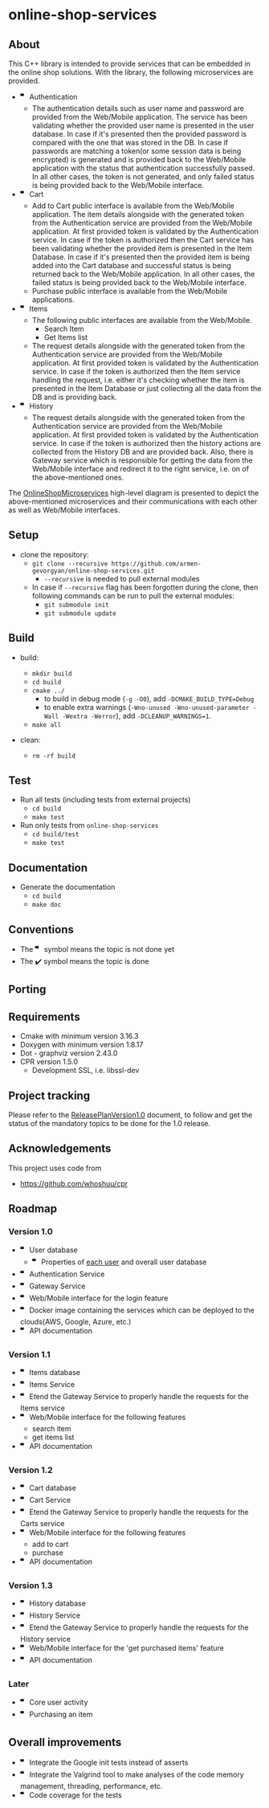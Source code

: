 # online-shop-services

## About

This C++ library is intended to provide services that can be embedded in the online shop solutions. With the library, the 
following microservices are provided.
- 🬀 Authentication
  - The authentication details such as user name and password are provided from the Web/Mobile application. The service has
  been validating whether the provided user name is presented in the user database. In case if it's presented then the
  provided password is compared with the one that was stored in the DB. In case if passwords are matching a token(or some
  session data is being encrypted) is generated and is provided back to the Web/Mobile application with the status that
  authentication successfully passed. In all other cases, the token is not generated, and only failed status is being
  provided back to the Web/Mobile interface.
- 🬀 Cart
  - Add to Cart public interface is available from the Web/Mobile application. The item details alongside with the generated
  token from the Authentication service are provided from the Web/Mobile application. At first provided token is validated
  by the Authentication service. In case if the token is authorized then the Cart service has been validating whether the
  provided item is presented in the Item Database. In case if it's presented then the provided item is being added into the
  Cart database and successful status is being returned back to the Web/Mobile application. In all other cases, the failed
  status is being provided back to the Web/Mobile interface.
  - Purchase public interface is available from the Web/Mobile applications.
- 🬀 Items
  - The following public interfaces are available from the Web/Mobile.
    - Search Item
    - Get Items list
  - The request details alongside with the generated token from the Authentication service are provided from the Web/Mobile
  application. At first provided token is validated by the Authentication service. In case if the token is authorized then
  the Item service handling the request, i.e. either it's checking whether the item is presented in the Item Database or
  just collecting all the data from the DB and is providing back.
- 🬀 History
  - The request details alongside with the generated token from the Authentication service are provided from the Web/Mobile
  application. At first provided token is validated by the Authentication service. In case if the token is authorized then
  the history actions are collected from the History DB and are provided back.
Also, there is Gateway service which is responsible for getting the data from the Web/Mobile interface and redirect it to the
right service, i.e. on of the above-mentioned ones.

The [OnlineShopMicroservices](https://github.com/armen-gevorgyan/online-shop-services/blob/master/documentation/diagrams/OnlineShopMicroservices.jpg) high-level diagram is presented to depict the above-mentioned
microservices and their communications with each other as well as Web/Mobile interfaces.

## Setup

- clone the repository:
    - `git clone --recursive https://github.com/armen-gevorgyan/online-shop-services.git`
      - `--recursive` is needed to pull external modules
    - In case if `--recursive` flag has been forgotten during the clone, then following commands can be run to pull the external modules:
      - `git submodule init`
      - `git submodule update`


## Build

- build:
    - `mkdir build`
    - `cd build`
    - `cmake ../`
      - to build in debug mode (`-g -O0`), add `-DCMAKE_BUILD_TYPE=Debug`
      - to enable extra warnings (`-Wno-unused -Wno-unused-parameter -Wall -Wextra -Werror`), add `-DCLEANUP_WARNINGS=1`.
    - `make all`

- clean:
  - `rm -rf build`

## Test

- Run all tests (including tests from external projects)
  - `cd build`
  - `make test`
- Run only tests from `online-shop-services`
  - `cd build/test`
  - `make test`

## Documentation

- Generate the documentation
  - `cd build`
  - `make doc`


## Conventions
- The 🬀 symbol means the topic is not done yet
- The ✔️ symbol means the topic is done

## Porting

## Requirements

- Cmake with minimum version 3.16.3
- Doxygen with minimum version 1.8.17
- Dot - graphviz version 2.43.0
- CPR version 1.5.0
    - Development SSL, i.e. libssl-dev

## Project tracking

Please refer to the [ReleasePlanVersion1.0](https://github.com/armen-gevorgyan/online-shop-services/blob/master/documentation/releases/ReleasePlanVersion_1_0.md) document, 
to follow and get the status of the mandatory topics to be done for the 1.0 release.

## Acknowledgements

This project uses code from
- https://github.com/whoshuu/cpr
  
## Roadmap

### Version 1.0
- 🬀 User database
  - 🬀 Properties of [each user](https://github.com/armen-gevorgyan/online-shop-services/blob/master/documentation/user/Properties.md) and overall user database
- 🬀 Authentication Service
- 🬀 Gateway Service
- 🬀 Web/Mobile interface for the login feature
- 🬀 Docker image containing the services which can be deployed to the clouds(AWS, Google, Azure, etc.)
- 🬀 API documentation

### Version 1.1
- 🬀 Items database
- 🬀 Items Service
- 🬀 Etend the Gateway Service to properly handle the requests for the Items service
- 🬀 Web/Mobile interface for the following features
  -  search item
  -  get items list
- 🬀 API documentation

### Version 1.2
- 🬀 Cart database
- 🬀 Cart Service
- 🬀 Etend the Gateway Service to properly handle the requests for the Carts service
- 🬀 Web/Mobile interface for the following features
  - add to cart
  - purchase
- 🬀 API documentation

### Version 1.3
- 🬀 History database
- 🬀 History Service
- 🬀 Etend the Gateway Service to properly handle the requests for the History service
- 🬀 Web/Mobile interface for the 'get purchased items' feature
- 🬀 API documentation

### Later
- 🬀 Core user activity
- 🬀 Purchasing an item

## Overall improvements
- 🬀 Integrate the Google init tests instead of asserts
- 🬀 Integrate the Valgrind tool to make analyses of the code memory management, threading, performance, etc.
- 🬀 Code coverage for the tests